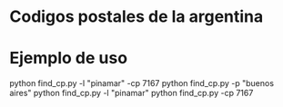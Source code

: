 Codigos postales de la argentina
================================

Ejemplo de uso
================================
python find_cp.py -l "pinamar" -cp 7167
python find_cp.py -p "buenos aires"
python find_cp.py -l "pinamar"
python find_cp.py -cp 7167
